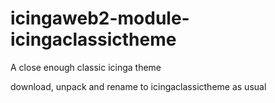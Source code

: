 # icingaweb2-module-icingaclassictheme
A close enough classic icinga theme

download, unpack and rename to icingaclassictheme as usual
